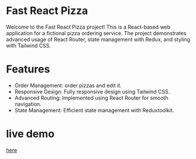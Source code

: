 # Fast React Pizza
Welcome to the Fast React Pizza project! This is a React-based web application for a fictional pizza ordering service. The project demonstrates advanced usage of React Router, state management with Redux, and styling with Tailwind CSS.
# Features
- Order Management: order pizzas and edit it.
- Responsive Design: Fully responsive design using Tailwind CSS.
- Advanced Routing: Implemented using React Router for smooth navigation.
- State Management: Efficient state management with Reduxtoolkit.
# live demo 
[here](https://github.com](https://sfast-react-pizza.netlify.app/))
